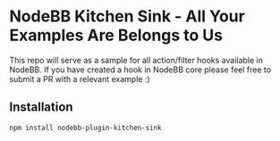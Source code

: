 # NodeBB Kitchen Sink - All Your Examples Are Belongs to Us 

This repo will serve as a sample for all action/filter hooks available in NodeBB. If you have created a hook in NodeBB core please feel free to submit a PR with a relevant example :)

## Installation

    npm install nodebb-plugin-kitchen-sink